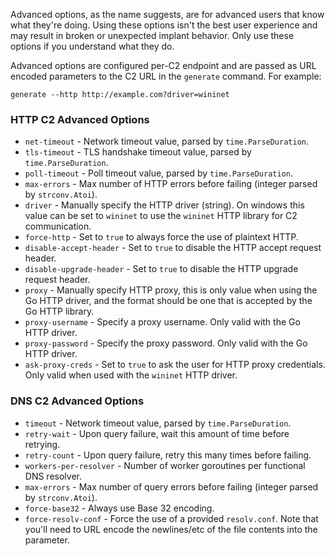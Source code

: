 Advanced options, as the name suggests, are for advanced users that know what they're doing. Using these options isn't the best user experience and may result in broken or unexpected implant behavior. Only use these options if you understand what they do.

Advanced options are configured per-C2 endpoint and are passed as URL encoded parameters to the C2 URL in the `generate` command. For example:

```
generate --http http://example.com?driver=wininet
```

### HTTP C2 Advanced Options

* `net-timeout` - Network timeout value, parsed by `time.ParseDuration`.
* `tls-timeout` - TLS handshake timeout value, parsed by `time.ParseDuration`.
* `poll-timeout` - Poll timeout value, parsed by `time.ParseDuration`.
* `max-errors` - Max number of HTTP errors before failing (integer parsed by `strconv.Atoi`).
* `driver` - Manually specify the HTTP driver (string). On windows this value can be set to `wininet` to use the `wininet` HTTP library for C2 communication.
* `force-http` - Set to `true` to always force the use of plaintext HTTP.
* `disable-accept-header` - Set to `true` to disable the HTTP accept request header.
* `disable-upgrade-header` - Set to `true` to disable the HTTP upgrade request header.
* `proxy` - Manually specify HTTP proxy, this is only value when using the Go HTTP driver, and the format should be one that is accepted by the Go HTTP library.
* `proxy-username` - Specify a proxy username. Only valid with the Go HTTP driver.
* `proxy-password` - Specify the proxy password. Only valid with the Go HTTP driver.
* `ask-proxy-creds` - Set to `true` to ask the user for HTTP proxy credentials. Only valid when used with the `wininet` HTTP driver.

### DNS C2 Advanced Options

* `timeout` - Network timeout value, parsed by `time.ParseDuration`.
* `retry-wait` - Upon query failure, wait this amount of time before retrying.
* `retry-count` - Upon query failure, retry this many times before failing.
* `workers-per-resolver` - Number of worker goroutines per functional DNS resolver.
* `max-errors` - Max number of query errors before failing (integer parsed by `strconv.Atoi`).
* `force-base32` - Always use Base 32 encoding.
* `force-resolv-conf` - Force the use of a provided `resolv.conf`. Note that you'll need to URL encode the newlines/etc of the file contents into the parameter.
